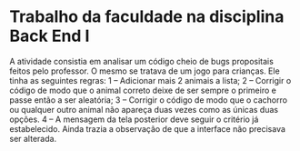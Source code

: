 # Trabalho da faculdade na disciplina Back End I
A atividade consistia em analisar um código cheio de bugs propositais feitos pelo professor. O mesmo se tratava de um jogo para crianças. Ele tinha as seguintes regras: 1 – Adicionar mais 2 animais a lista; 2 – Corrigir o código de modo que o animal correto deixe de ser sempre o primeiro e passe então a ser aleatória; 3 – Corrigir o código de modo que o cachorro ou qualquer outro animal não apareça duas vezes como as únicas duas opções. 4 – A mensagem da tela posterior deve seguir o critério já estabelecido. Ainda trazia a observação de que a interface não precisava ser alterada.


